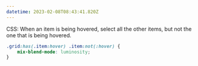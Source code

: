 ```yaml
---
datetime: 2023-02-08T08:43:41.820Z
---
```


CSS: When an item is being hovered, select all the other items, but not the one that is being hovered.

```css
.grid:has(.item:hover) .item:not(:hover) {
	mix-blend-mode: luminosity;
}
```
